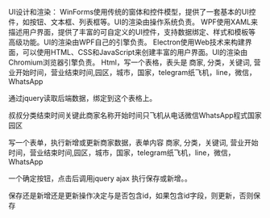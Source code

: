 UI设计和渲染：
WinForms使用传统的窗体和控件模型，提供了一套基本的UI控件，如按钮、文本框、列表框等。UI的渲染由操作系统负责。
WPF使用XAML来描述用户界面，提供了丰富的可自定义的UI控件，支持数据绑定、样式和模板等高级功能。UI的渲染由WPF自己的引擎负责。
Electron使用Web技术来构建界面，可以使用HTML、CSS和JavaScript来创建丰富的用户界面。UI的渲染由Chromium浏览器引擎负责。
Html，写一个表格，表头是
商家, 分类，关键词, 营业开始时间，营业结束时间,园区，城市，国家，telegram纸飞机，line，微信，WhatsApp

通过jquery读取后端数据，绑定到这个表格上。

叔叔分类结束时间关键此商家名称开始时间只飞机从电话微信WhatsApp程式国家园区

写一个表单，执行新增或更新商家数据，表单内容
商家, 分类，关键词, 营业开始时间，营业结束时间,园区，城市，国家，telegram纸飞机，line，微信，WhatsApp

一个确定按钮，点击后调用jquery ajax 执行保存或新增。。

保存还是新增还是更新操作决定与是否包含id，如果包含id字段，则更新，否则保存
